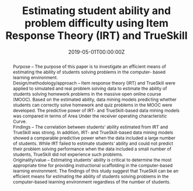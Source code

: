 ---
abstract: "Purpose – The purpose of this paper is to investigate an efficient means of estimating the ability of students solving problems in the computer- based learning environment.


Design/methodology/approach – Item response theory (IRT) and TrueSkill were applied to simulated and real problem solving data to estimate the ability of students solving homework problems in the massive open online course (MOOC). Based on the estimated ability, data mining models predicting whether students can correctly solve homework and quiz problems in the MOOC were developed. The predictive power of IRT- and TrueSkill-based data mining models was compared in terms of Area Under the receiver operating characteristic Curve.


Findings – The correlation between students’ ability estimated from IRT and TrueSkill was strong. In addition, IRT- and TrueSkill-based data mining models showed a comparable predictive power when the data included a large number of students. While IRT failed to estimate students’ ability and could not predict their problem solving performance when the data included a small number of students, TrueSkill did not experience such problems. 


Originality/value – Estimating students’ ability is critical to determine the most appropriate time for providing instructional scaffolding in the computer-based learning environment. The findings of this study suggest that TrueSkill can be an efficient means for estimating the ability of students solving problems in the computer-based learning environment regardless of the number of students."
authors:
- admin
date: "2019-05-01T00:00:00Z"
doi: "https://doi.org/10.1108/IDD-08-2018-0030"
featured: true
projects: []
publication: 'Information Discovery and Delivery'
publication_short: ""
publication_types:
- "2"
publishDate: "2019-05-20T00:00:00Z"
tags:
- Item Response Theory
- TrueSkill
- Problem solving
- User modeling
- Educational Data Mining (EDM)
- Learning Analytics (LA)
title: Estimating student ability and problem difficulty using Item Response Theory (IRT) and TrueSkill

---